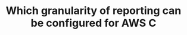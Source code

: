---
layout: answer
title: "Which granularity of reporting can be configured for AWS C"
blurb: "<p>The AWS Cost and Usage Report can be generated at an hourly, daily, or monthly granularity. </p>
<p>You can learn more in the AWS Cost and Usage Report"
quid: 173
---